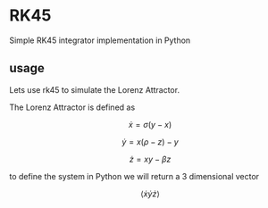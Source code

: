 # RK45

Simple RK45 integrator implementation in Python

## usage

Lets use rk45 to simulate the Lorenz Attractor.

The Lorenz Attractor is defined as 

$$\dot{x} = \sigma(y - x)$$

$$\dot{y} = x(\rho - z) - y$$

$$\dot{z} = xy - \beta z$$

to define the system in Python we will return a 3 dimensional vector 

$$\langle \dot{x} \dot{y} \dot{z} \rangle$$